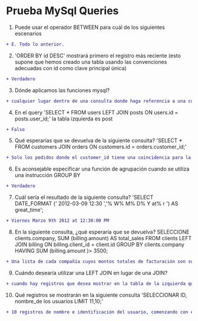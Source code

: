 # Prueba MySql Queries

1. Puede usar el operador BETWEEN para cuál de los siguientes escenarios

```diff
+ E. Todo lo anterior.
```
2. 'ORDER BY id DESC' mostrará primero el registro más reciente (esto supone que hemos creado una tabla usando las convenciones adecuadas con id como clave principal única)


```diff
+ Verdadero
```
3. Dónde aplicamos las funciones mysql?

```diff
+ cualquier lugar dentro de una consulta donde haga referencia a una columna
```

4. En el query 'SELECT * FROM users LEFT JOIN posts ON users.id = posts.user_id;'  la tabla izquierda es post

```diff
+ Falso
```

5. Qué esperarias que se devuelva de la siguiente consulta? 'SELECT * FROM customers JOIN orders ON customers.id = orders.customer_id;'

```diff
+ Solo los pedidos donde el customer_id tiene una coincidencia para la identificación en la tabla de clientes
```
6. Es aconsejable especificar una función de agrupación cuando se utiliza una instrucción GROUP BY

```diff
+ Verdadero
```

7. Cuál sería el resultado de la siguiente consulta? 'SELECT DATE_FORMAT (' 2012-03-09 12:30 ','% W% M% D% Y at% r ') AS great_time';

```diff
+ Viernes Marzo 9th 2012 at 12:30:00 PM
```

8. En la siguiente consulta, ¿qué esperaría que se devuelva? SELECCIONE clients.company, SUM (billing.amount) AS total_sales FROM clients LEFT JOIN billing ON billing.client_id = client.id GROUP BY clients.company HAVING SUM (billing.amount )> 3500;

```diff
+ Una lista de cada compañía cuyos montos totales de facturación son superiores a 3500
```

9. Cuándo desearía utilizar una LEFT JOIN en lugar de una JOIN?

```diff
+ cuando hay registros que desea mostrar en la tabla de la izquierda que no coinciden con los registros de la tabla de la derecha
```

10. Qué registros se mostrarán en la siguiente consulta 'SELECCIONAR ID, nombre_de los usuarios LIMIT 11,10;'

```diff
+ 10 registros de nombre e identificación del usuario, comenzando con el 12º registro en el resultado (independientemente de la identificación de ese registro)
```

